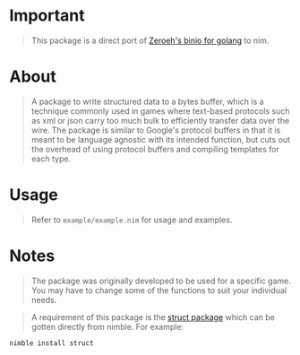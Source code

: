 # Important
> This package is a direct port of [Zeroeh's binio for golang](https://github.com/Zeroeh/binio) to nim.

# About
> A package to write structured data to a bytes buffer, which is a technique commonly used in games where text-based protocols such as xml or json carry too much bulk to efficiently transfer data over the wire. The package is similar to Google's protocol buffers in that it is meant to be language agnostic with its intended function, but cuts out the overhead of using protocol buffers and compiling templates for each type.

# Usage
> Refer to `example/example.nim` for usage and examples.

# Notes
> The package was originally developed to be used for a specific game. You may have to change some of the functions to suit your individual needs.

> A requirement of this package is the [struct package](https://github.com/OpenSystemsLab/struct.nim) which can be gotten directly from nimble. For example:
```
nimble install struct
```